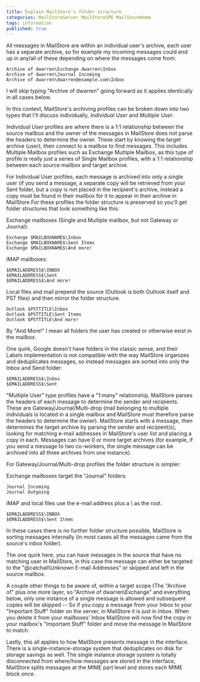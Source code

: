 ```yaml
---
title: Explain MailStore's folder structure
categories: MailStoreServer MailStoreSPE MailStoreHome
tags: information
published: true
--- 
```

All messages in MailStore are within an individual user's archive, each user has a separate archive, so for example my incoming messages could end up in any/all of these depending on where the messages come from:

    Archive of dwarren\Exchange dwarren\Inbox
    Archive of dwarren\Journal Incoming
    Archive of dwarren\dwarren@example.com\Inbox

I will skip typing "Archive of dwarren" going forward as it applies identically in all cases below.

In this context, MailStore's archiving profiles can be broken down into two types that I'll discuss individually, *Individual User* and *Multiple User*.

*Individual User* profiles are where there is a 1:1 relationship between the source mailbox and the owner of the messages in MailStore does not parse the headers to determine the owner. These start by knowing the target archive (user), then connect to a mailbox to find messages.  This includes Multiple Mailbox profiles such as Exchange Multiple Mailbox, as this type of profile is really just a series of Single Mailbox profiles, with a 1:1 relationship between each source mailbox and target archive.

For Individual User profiles, each message is archived into only a single user (if you send a message, a separate copy will be retrieved from your Sent folder, but a copy is not placed in the recipient's archive, instead a copy must be found in their mailbox for it to appear in their archive in MailStore For these profiles the folder structure is preserved so you'll get folder structures that look something like this:

Exchange mailboxes (Single and Multiple mailbox, but not Gateway or Journal):

    Exchange $MAILBOXNAME$\Inbox
    Exchange $MAILBOXNAME$\Sent Items
    Exchange $MAILBOXNAME$\And more!

IMAP mailboxes:

    $EMAILADDRESS$\INBOX
    $EMAILADDRESS$\Sent
    $EMAILADDRESS$\And more!

Local files and mail prepend the source (Outlook is both Outlook itself and PST files) and then mirror the folder structure.

    Outlook $PSTTITLE\Inbox
    Outlook $PSTTITLE\Sent Items
    Outlook $PSTTITLE\And more!

By "And More!" I mean all folders the user has created or otherwise exist in the mailbox.

One quirk, Google doesn't have folders in the classic sense, and their Labels implementation is not compatible with the way MailStore organizes and deduplicates messages, so instead messages are sorted into only the Inbox and Send folder:

    $EMAILADDRESS$\Inbox
    $EMAILADDRESS$\Sent

"Multiple User" type profiles have a "1:many" relationship, MailStore parses the headers of each message to determine the sender and recipients. These are Gateway/Journal/Multi-drop (mail belonging to multiple individuals is located in a single mailbox and MailStore must therefore parse the headers to determine the owner). MailStore starts with a message, then determines the target archive by parsing the sender and recipient(s), looking for matching e-mail addresses in MailStore's user list and placing a copy in each. Messages can have 0 or more target archives (for example, if you send a message to two co-workers, the single message can be archived into all three archives from one instance).

For Gateway/Journal/Multi-drop profiles the folder structure is simpler:

Exchange mailboxes target the "Journal" folders:

    Journal Incoming
    Journal Outgoing

IMAP and local files use the e-mail address plus a \ as the root.

    $EMAILADDRESS$\INBOX
    $EMAILADDRESS$\Sent Items

In these cases there is no further folder structure possible, MailStore is sorting messages internally (in most cases all the messages came from the source's inbox folder).

The one quirk here, you can have messages in the source that have no matching user in MailStore, in this case the message can either be targeted to the "@catchall\Unknown E-mail Addresses" or skipped and left in the source mailbox.

A couple other things to be aware of, within a target scope (The "Archive of" plus one more layer, so "Archive of dwarren\Exchange" and everything below, only one instance of a single message is allowed and subsequent copies will be skipped -- So if you copy a message from your Inbox to your "Important Stuff" folder on the server, in MailStore it is just in Inbox. When you delete it from your mailboxes' Inbox MailStore will now find the copy in your mailbox's "Important Stuff" folder and move the message in MailStore to match.

Lastly, this all applies to how MailStore presents message in the interface. There is a single-instance-storage system that deduplicates on disk for storage savings as well. The single instance storage system is totally disconnected from where/how messages are stored in the interface, MailStore splits messages at the MIME part level and stores each MIME block once.
